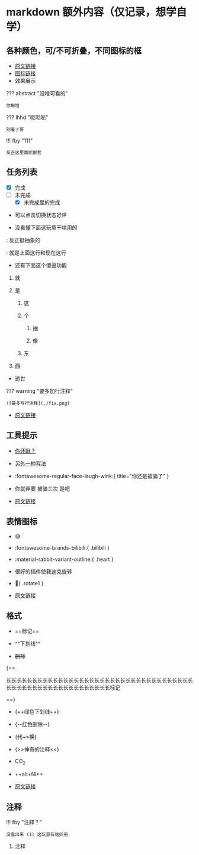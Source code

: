# markdown 额外内容（仅记录，想学自学）

## 各种颜色，可/不可折叠，不同图标的框

- [原文链接](https://squidfunk.github.io/mkdocs-material/reference/admonitions/#inline-blocks-inline-end)
- [图标链接](https://github.com/squidfunk/mkdocs-material/tree/master/material/templates/.icons)
- 效果展示

??? abstract "没啥可看的"

    你瞅啥

??? lhhd "呃呃呃"

    别看了哥

!!! fby "111"

    反正这里面能嵌套

## 任务列表

- [x] 完成
- [ ] 未完成
    * [x] 未完成里的完成

- 可以点击切换状态好评

- 没看懂下面这玩意干啥用的

:   反正挺抽象的

:   就是上面这行和现在这行

- 还有下面这个傻逼功能

<!------>

1. 就

2. 是

    1. 这
    
    2. 个
    
        1. 抽
    
        2. 像
    
    1. 东

1. 西

<!------>

- 逝世

??? warning "要多加行注释"

    ![要多写行注释](./fix.png)


- [原文链接](https://squidfunk.github.io/mkdocs-material/reference/lists/)

## 工具提示

- [你还瞅？](https://www.bilibili.com/video/BV1hq4y1s7VH/?spm_id_from=333.337.search-card.all.click "你被骗了")
- [另外一种写法][111]
- :fontawesome-regular-face-laugh-wink:{ title="你还是被骗了" }

- 你就非要 被骗三次 是吧

[111]: https://www.bilibili.com/video/BV1hq4y1s7VH/?spm_id_from=333.337.search-card.all.click "你又被骗了"

- [原文链接](https://squidfunk.github.io/mkdocs-material/reference/tooltips/)

## 表情图标

- :sweat_smile:

- :fontawesome-brands-bilibili:{ .bilibili }

- :material-rabbit-variant-outline:{ .heart }
- 很好的插件使我迪克旋转
- :chicken:{ .rotate1 }
- [原文链接](https://squidfunk.github.io/mkdocs-material/reference/icons-emojis/)

## 格式

- ==标记==

- ^^下划线^^

- ~~删除~~

{==

长长长长长长长长长长长长长长长长长长长长长长长长长长长长长长长长长长长长长长长长长长长长长长长长长长长长长长长长标记

==}

- {++绿色下划线++}
- {--红色删除--}
- {~~代~>换~~}
- {>>神奇的注释<<}
- CO<sub>2</sub>
- ++alt+f4++

- [原文链接](https://squidfunk.github.io/mkdocs-material/reference/formatting/)

## 注释

!!! fby "注释？"

    没看出来 (1) 这玩意有啥卵用

1.    注释
